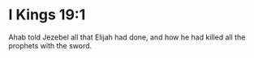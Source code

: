 # I Kings 19:1

Ahab told Jezebel all that Elijah had done, and how he had killed all the prophets with the sword.
